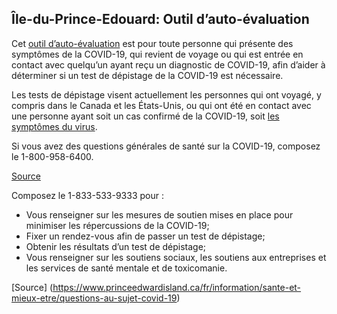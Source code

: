 ## Île-du-Prince-Edouard: Outil d’auto-évaluation

Cet [outil d’auto-évaluation](https://www.princeedwardisland.ca/fr/service/autoevaluation-covid-19) est pour toute personne qui présente des symptômes de la COVID-19, qui revient de voyage ou qui est entrée en contact avec quelqu’un ayant reçu un diagnostic de COVID-19, afin d’aider à déterminer si un test de dépistage de la COVID-19 est nécessaire.

Les tests de dépistage visent actuellement les personnes qui ont voyagé, y compris dans le Canada et les États-Unis, ou qui ont été en contact avec une personne ayant soit un cas confirmé de la COVID-19, soit [les symptômes du virus](https://www.princeedwardisland.ca/fr/information/sante-et-mieux-etre/propos-de-la-covid-19-coronavirus).

Si vous avez des questions générales de santé sur la COVID-19, composez le 1-800-958-6400.

[Source](https://www.princeedwardisland.ca/fr/service/autoevaluation-covid-19)

Composez le 1-833-533-9333 pour :
- Vous renseigner sur les mesures de soutien mises en place pour minimiser les répercussions de la COVID-19;
- Fixer un rendez-vous afin de passer un test de dépistage;
- Obtenir les résultats d’un test de dépistage;
- Vous renseigner sur les soutiens sociaux, les soutiens aux entreprises et les services de santé mentale et de toxicomanie.

[Source] (https://www.princeedwardisland.ca/fr/information/sante-et-mieux-etre/questions-au-sujet-covid-19)

